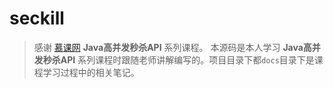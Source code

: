 # seckill

> 感谢 [慕课网](http://www.imooc.com) **Java高并发秒杀API** 系列课程。
本源码是本人学习 **Java高并发秒杀API** 系列课程时跟随老师讲解编写的。项目目录下都`docs`目录下是课程学习过程中的相关笔记。
